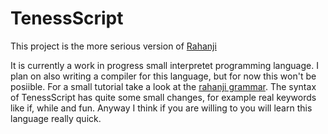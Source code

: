 # TenessScript

This project is the more serious version of [Rahanji](https://github.com/OffensiverHase/releases/) 

It is currently a work in progress small interpretet programming language. I plan on also writing a compiler for this language, but for now this won't be posiible.
For a small tutorial take a look at the [rahanji grammar](https://github.com/OffensiverHase/releases/blob/main/rahanji.md). The syntax of TenessScript has quite some small changes, for example real keywords like if, while and fun. Anyway I think if you are willing to you will learn this language really quick.
